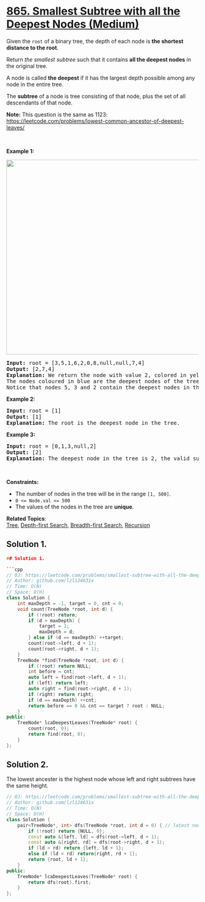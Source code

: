 # [865. Smallest Subtree with all the Deepest Nodes (Medium)](https://leetcode.com/problems/smallest-subtree-with-all-the-deepest-nodes/)

<p>Given the <code>root</code> of a binary tree, the depth of each node is <strong>the shortest distance to the root</strong>.</p>

<p>Return <em>the smallest subtree</em> such that it contains <strong>all the deepest nodes</strong> in the original tree.</p>

<p>A node is called <strong>the&nbsp;deepest</strong> if it has the largest depth possible among&nbsp;any node in the entire tree.</p>

<p>The <strong>subtree</strong> of a node is tree consisting of that node, plus the set of all descendants of that node.</p>

<p><strong>Note:</strong> This question is the same as 1123: <a href="https://leetcode.com/problems/lowest-common-ancestor-of-deepest-leaves/" target="_blank">https://leetcode.com/problems/lowest-common-ancestor-of-deepest-leaves/</a></p>

<p>&nbsp;</p>
<p><strong>Example 1:</strong></p>
<img alt="" src="https://s3-lc-upload.s3.amazonaws.com/uploads/2018/07/01/sketch1.png" style="width: 600px; height: 510px;">
<pre><strong>Input:</strong> root = [3,5,1,6,2,0,8,null,null,7,4]
<strong>Output:</strong> [2,7,4]
<strong>Explanation:</strong> We return the node with value 2, colored in yellow in the diagram.
The nodes coloured in blue are the deepest nodes of the tree.
Notice that nodes 5, 3 and 2 contain the deepest nodes in the tree but node 2 is the smallest subtree among them, so we return it.
</pre>

<p><strong>Example 2:</strong></p>

<pre><strong>Input:</strong> root = [1]
<strong>Output:</strong> [1]
<strong>Explanation:</strong> The root is the deepest node in the tree.
</pre>

<p><strong>Example 3:</strong></p>

<pre><strong>Input:</strong> root = [0,1,3,null,2]
<strong>Output:</strong> [2]
<strong>Explanation:</strong> The deepest node in the tree is 2, the valid subtrees are the subtrees of nodes 2, 1 and 0 but the subtree of node 2 is the smallest.
</pre>

<p>&nbsp;</p>
<p><strong>Constraints:</strong></p>

<ul>
	<li>The number of nodes in the tree will be in the range <code>[1, 500]</code>.</li>
	<li><code>0 &lt;= Node.val &lt;= 500</code></li>
	<li>The values of the nodes in the tree&nbsp;are <strong>unique</strong>.</li>
</ul>

**Related Topics**:  
[Tree](https://leetcode.com/tag/tree/), [Depth-first Search](https://leetcode.com/tag/depth-first-search/), [Breadth-first Search](https://leetcode.com/tag/breadth-first-search/), [Recursion](https://leetcode.com/tag/recursion/)

## Solution 1.

```cpp
## Solution 1.

```cpp
// OJ: https://leetcode.com/problems/smallest-subtree-with-all-the-deepest-nodes/
// Author: github.com/lzl124631x
// Time: O(N)
// Space: O(H)
class Solution {
    int maxDepth = -1, target = 0, cnt = 0;
    void count(TreeNode *root, int d) {
        if (!root) return;
        if (d > maxDepth) {
            target = 1;
            maxDepth = d;
        } else if (d == maxDepth) ++target;
        count(root->left, d + 1);
        count(root->right, d + 1);
    }
    TreeNode *find(TreeNode *root, int d) {
        if (!root) return NULL;
        int before = cnt;
        auto left = find(root->left, d + 1);
        if (left) return left;
        auto right = find(root->right, d + 1);
        if (right) return right;
        if (d == maxDepth) ++cnt;
        return before == 0 && cnt == target ? root : NULL;
    }
public:
    TreeNode* lcaDeepestLeaves(TreeNode* root) {
        count(root, 0);
        return find(root, 0);
    }
};
```

## Solution 2.

The lowest ancester is the highest node whose left and right subtrees have the same height.

```cpp
// OJ: https://leetcode.com/problems/smallest-subtree-with-all-the-deepest-nodes/
// Author: github.com/lzl124631x
// Time: O(N)
// Space: O(H)
class Solution {
    pair<TreeNode*, int> dfs(TreeNode *root, int d = 0) { // latest node which has equal depth in left and right sub-trees; the corresponding height
        if (!root) return {NULL, 0};
        const auto &[left, ld] = dfs(root->left, d + 1);
        const auto &[right, rd] = dfs(root->right, d + 1);
        if (ld > rd) return {left, ld + 1};
        else if (ld < rd) return{right, rd + 1};
        return {root, ld + 1};
    }
public:
    TreeNode* lcaDeepestLeaves(TreeNode* root) {
        return dfs(root).first;
    }
};
```